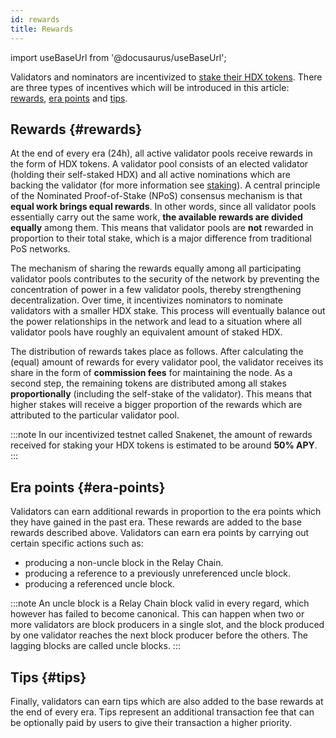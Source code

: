 ```yaml
---
id: rewards
title: Rewards
---
```


import useBaseUrl from '@docusaurus/useBaseUrl';

Validators and nominators are incentivized to [stake their HDX tokens](/staking). There are three types of incentives which will be introduced in this article: [rewards](#rewards), [era points](#era-points) and [tips](#tips).

## Rewards {#rewards}

At the end of every era (24h), all active validator pools receive rewards in the form of HDX tokens. A validator pool consists of an elected validator (holding their self-staked HDX) and all active nominations which are backing the validator (for more information see [staking](/staking)). A central principle of the Nominated Proof-of-Stake (NPoS) consensus mechanism is that **equal work brings equal rewards**. In other words, since all validator pools essentially carry out the same work, **the available rewards are divided equally** among them. This means that validator pools are **not** rewarded in proportion to their total stake, which is a major difference from traditional PoS networks.

The mechanism of sharing the rewards equally among all participating validator pools contributes to the security of the network by preventing the concentration of power in a few validator pools, thereby strengthening decentralization. Over time, it incentivizes nominators to nominate validators with a smaller HDX stake. This process will eventually balance out the power relationships in the network and lead to a situation where all validator pools have roughly an equivalent amount of staked HDX.

The distribution of rewards takes place as follows. After calculating the (equal) amount of rewards for every validator pool, the validator receives its share in the form of **commission fees** for maintaining the node. As a second step, the remaining tokens are distributed among all stakes **proportionally** (including the self-stake of the validator). This means that higher stakes will receive a bigger proportion of the rewards which are attributed to the particular validator pool.

:::note
In our incentivized testnet called Snakenet, the amount of rewards received for staking your HDX tokens is estimated to be around **50% APY**.
:::

## Era points {#era-points}

Validators can earn additional rewards in proportion to the era points which they have gained in the past era. These rewards are added to the base rewards described above. Validators can earn era points by carrying out certain specific actions such as:

* producing a non-uncle block in the Relay Chain.
* producing a reference to a previously unreferenced uncle block.
* producing a referenced uncle block.

:::note
An uncle block is a Relay Chain block valid in every regard, which however has failed to become canonical. This can happen when two or more validators are block producers in a single slot, and the block produced by one validator reaches the next block producer before the others. The lagging blocks are called uncle blocks.
:::

## Tips {#tips}

Finally, validators can earn tips which are also added to the base rewards at the end of every era. Tips represent an additional transaction fee that can be optionally paid by users to give their transaction a higher priority.

